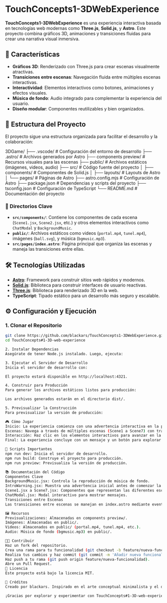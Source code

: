 # TouchConcepts1-3DWebExperience

**TouchConcepts1-3DWebExperience** es una experiencia interactiva basada en tecnologías web modernas como **Three.js**, **Solid.js**, y **Astro**. Este proyecto combina gráficos 3D, animaciones y transiciones fluidas para crear una narrativa visual inmersiva.

## 🚀 Características

- **Gráficos 3D**: Renderizado con Three.js para crear escenas visualmente atractivas.
- **Transiciones entre escenas**: Navegación fluida entre múltiples escenas interactivas.
- **Interactividad**: Elementos interactivos como botones, animaciones y efectos visuales.
- **Música de fondo**: Audio integrado para complementar la experiencia del usuario.
- **Diseño modular**: Componentes reutilizables y bien organizados.

## 📂 Estructura del Proyecto

El proyecto sigue una estructura organizada para facilitar el desarrollo y la colaboración:

3DGame/ ├── .vscode/ # Configuración del entorno de desarrollo ├── .astro/ # Archivos generados por Astro ├── components preview/ # Recursos visuales para las escenas ├── public/ # Archivos estáticos (imágenes, videos, audio) ├── src/ # Código fuente del proyecto │ ├── components/ # Componentes de Solid.js │ ├── layouts/ # Layouts de Astro │ └── pages/ # Páginas de Astro ├── astro.config.mjs # Configuración de Astro ├── package.json # Dependencias y scripts del proyecto ├── tsconfig.json # Configuración de TypeScript └── README.md # Documentación del proyecto


### 📁 Directorios Clave

- **`src/components/`**: Contiene los componentes de cada escena (`Scene1.jsx`, `Scene2.jsx`, etc.) y otros elementos interactivos como `ChatModal` y `BackgroundMusic`.
- **`public/`**: Archivos estáticos como videos (`portal.mp4`, `tunel.mp4`), imágenes (`ball.svg`), y música (`bgmusic.mp3`).
- **`src/pages/index.astro`**: Página principal que organiza las escenas y maneja las transiciones entre ellas.

## 🛠️ Tecnologías Utilizadas

- **[Astro](https://astro.build/)**: Framework para construir sitios web rápidos y modernos.
- **[Solid.js](https://solidjs.com/)**: Biblioteca para construir interfaces de usuario reactivas.
- **[Three.js](https://threejs.org/)**: Biblioteca para renderizado 3D en la web.
- **TypeScript**: Tipado estático para un desarrollo más seguro y escalable.

## ⚙️ Configuración y Ejecución

### 1. Clonar el Repositorio

```bash
git clone https://github.com/blackars/TouchConcepts1-3DWebExperience.git
cd TouchConcepts#1-3D-web-experience

2. Instalar Dependencias
Asegúrate de tener Node.js instalado. Luego, ejecuta:

3. Ejecutar el Servidor de Desarrollo
Inicia el servidor de desarrollo con:

El proyecto estará disponible en http://localhost:4321.

4. Construir para Producción
Para generar los archivos estáticos listos para producción:

Los archivos generados estarán en el directorio dist/.

5. Previsualizar la Construcción
Para previsualizar la versión de producción:

🎮 Cómo Jugar
Inicio: La experiencia comienza con una advertencia interactiva en la página de inicio.
Escenas: Navega a través de múltiples escenas (Scene1 a Scene7) con transiciones fluidas y elementos interactivos.
Interacción: Haz clic en los elementos interactivos para avanzar en la narrativa visual.
Final: La experiencia concluye con un mensaje y un botón para explorar más contenido.

📜 Scripts Importantes
npm run dev: Inicia el servidor de desarrollo.
npm run build: Construye el proyecto para producción.
npm run preview: Previsualiza la versión de producción.

📚 Documentación del Código
Componentes Clave
BackgroundMusic.jsx: Controla la reproducción de música de fondo.
IntroWarning.jsx: Muestra una advertencia inicial antes de comenzar la experiencia.
Scene1.jsx a Scene7.jsx: Componentes que representan las diferentes escenas del juego.
ChatModal.jsx: Modal interactivo para mostrar mensajes.
Transiciones entre Escenas
Las transiciones entre escenas se manejan en index.astro mediante eventos personalizados como sceneActivated, scene2Activate, etc.

🖼️ Recursos
Previsualizaciones: Almacenadas en components preview/.
Imágenes: Almacenadas en public/.
Videos: Almacenados en public/ (portal.mp4, tunel.mp4, etc.).
Audio: Música de fondo (bgmusic.mp3) en public/.

🧑‍💻 Contribuir
Haz un fork del repositorio.
Crea una rama para tu funcionalidad (git checkout -b feature/nueva-funcionalidad).
Realiza tus cambios y haz commit (git commit -m 'Añadir nueva funcionalidad').
Haz push a tu rama (git push origin feature/nueva-funcionalidad).
Abre un Pull Request.
📝 Licencia
Este proyecto está bajo la licencia MIT.

🌟 Créditos
Creado por blackars. Inspirado en el arte conceptual minimalista y el diseño interactivo.

¡Gracias por explorar y experimentar con TouchConcepts#1-3D-web-experience! 🎮✨ ```